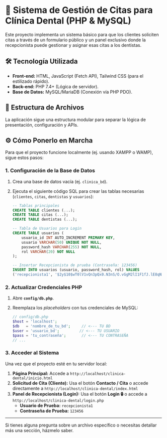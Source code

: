 # 🦷 Sistema de Gestión de Citas para Clínica Dental (PHP & MySQL)

Este proyecto implementa un sistema básico para que los clientes soliciten citas a través de un formulario público y un panel exclusivo donde la recepcionista puede gestionar y asignar esas citas a los dentistas.

## 🛠️ Tecnología Utilizada

* **Front-end:** HTML, JavaScript (Fetch API), Tailwind CSS (para el estilizado rápido).
* **Back-end:** PHP 7.4+ (Lógica de servidor).
* **Base de Datos:** MySQL/MariaDB (Conexión vía PHP PDO).

## 🚀 Estructura de Archivos

La aplicación sigue una estructura modular para separar la lógica de presentación, configuración y APIs.

## ⚙️ Cómo Ponerlo en Marcha

Para que el proyecto funcione localmente (ej. usando XAMPP o WAMP), sigue estos pasos:

### 1. Configuración de la Base de Datos

1.  Crea una base de datos vacía (ej. `clinica_bd`).
2.  Ejecuta el siguiente código SQL para crear las tablas necesarias (`clientes`, `citas`, `dentistas` y `usuarios`):

    ```sql
    -- Tablas principales
    CREATE TABLE clientes (...);
    CREATE TABLE citas (...);
    CREATE TABLE dentistas (...);

    -- Tabla de Usuarios para Login
    CREATE TABLE usuarios (
        usuario_id INT AUTO_INCREMENT PRIMARY KEY,
        usuario VARCHAR(50) UNIQUE NOT NULL,
        password_hash VARCHAR(255) NOT NULL,
        rol VARCHAR(20) NOT NULL
    );
    
    -- Insertar Recepcionista de prueba (Contraseña: 123456)
    INSERT INTO usuarios (usuario, password_hash, rol) VALUES
    ('recepcionista1', '$2y$10$wT0lV1vQn3pQx0.N3nS/O.vGgM2lI1F1fJ.lE8qNqZ.z.V9tP6l5', 'recepcionista');
    ```

### 2. Actualizar Credenciales PHP

1.  Abre **`config/db.php`**.
2.  Reemplaza los *placeholders* con tus credenciales de MySQL:

    ```php
    // config/db.php
    $host = 'localhost';
    $db   = 'nombre_de_tu_bd';     // <--- TU BD
    $user = 'usuario_bd';         // <--- TU USUARIO
    $pass = 'tu_contraseña';       // <--- TU CONTRASEÑA
    // ...
    ```

### 3. Acceder al Sistema

Una vez que el proyecto esté en tu servidor local:

1.  **Página Principal:** Accede a `http://localhost/clinica-dental/inicio.html`
2.  **Solicitud de Cita (Cliente):** Usa el botón **Contacto / Cita** o accede directamente a `http://localhost/clinica-dental/index.html`
3.  **Panel de Recepcionista (Login):** Usa el botón **Login 🔒** o accede a `http://localhost/clinica-dental/login.php`
    * **Usuario de Prueba:** `recepcionista1`
    * **Contraseña de Prueba:** `123456`

---

Si tienes alguna pregunta sobre un archivo específico o necesitas detallar más una sección, házmelo saber.